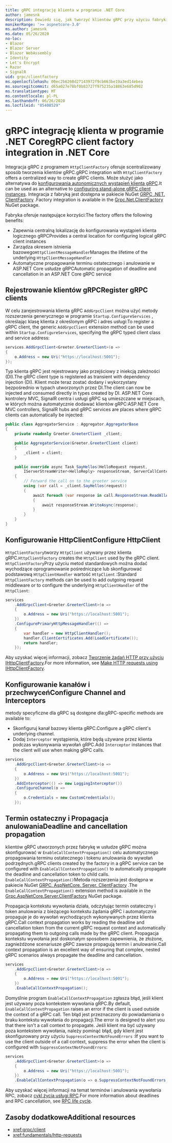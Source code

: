 ```yaml
---
title: gRPC integrację klienta w programie .NET Core
author: jamesnk
description: Dowiedz się, jak tworzyć klientów gRPC przy użyciu fabryki klienta.
monikerRange: '>= aspnetcore-3.0'
ms.author: jamesnk
ms.date: 05/26/2020
no-loc:
- Blazor
- Blazor Server
- Blazor WebAssembly
- Identity
- Let's Encrypt
- Razor
- SignalR
uid: grpc/clientfactory
ms.openlocfilehash: 00ec2b6268d27143972f9cb663be19a3ed14ebea
ms.sourcegitcommit: d65a027e78bf0b83727f975235a18863e685d902
ms.translationtype: MT
ms.contentlocale: pl-PL
ms.lasthandoff: 06/26/2020
ms.locfileid: "85408529"
---
```

# <a name="grpc-client-factory-integration-in-net-core"></a><span data-ttu-id="dce8d-103">gRPC integrację klienta w programie .NET Core</span><span class="sxs-lookup"><span data-stu-id="dce8d-103">gRPC client factory integration in .NET Core</span></span>

<span data-ttu-id="dce8d-104">Integracja gRPC z programem `HttpClientFactory` oferuje scentralizowany sposób tworzenia klientów gRPC.</span><span class="sxs-lookup"><span data-stu-id="dce8d-104">gRPC integration with `HttpClientFactory` offers a centralized way to create gRPC clients.</span></span> <span data-ttu-id="dce8d-105">Może służyć jako alternatywa do [konfigurowania autonomicznych wystąpień klienta gRPC](xref:grpc/client).</span><span class="sxs-lookup"><span data-stu-id="dce8d-105">It can be used as an alternative to [configuring stand-alone gRPC client instances](xref:grpc/client).</span></span> <span data-ttu-id="dce8d-106">Integracja z fabryką jest dostępna w pakiecie NuGet [GRPC .NET. ClientFactory](https://www.nuget.org/packages/Grpc.Net.ClientFactory) .</span><span class="sxs-lookup"><span data-stu-id="dce8d-106">Factory integration is available in the [Grpc.Net.ClientFactory](https://www.nuget.org/packages/Grpc.Net.ClientFactory) NuGet package.</span></span>

<span data-ttu-id="dce8d-107">Fabryka oferuje następujące korzyści:</span><span class="sxs-lookup"><span data-stu-id="dce8d-107">The factory offers the following benefits:</span></span>

* <span data-ttu-id="dce8d-108">Zapewnia centralną lokalizację do konfigurowania wystąpień klienta logicznego gRPC</span><span class="sxs-lookup"><span data-stu-id="dce8d-108">Provides a central location for configuring logical gRPC client instances</span></span>
* <span data-ttu-id="dce8d-109">Zarządza okresem istnienia bazowego`HttpClientMessageHandler`</span><span class="sxs-lookup"><span data-stu-id="dce8d-109">Manages the lifetime of the underlying `HttpClientMessageHandler`</span></span>
* <span data-ttu-id="dce8d-110">Automatyczne propagowanie terminu ostatecznego i anulowanie w ASP.NET Core usłudze gRPC</span><span class="sxs-lookup"><span data-stu-id="dce8d-110">Automatic propagation of deadline and cancellation in an ASP.NET Core gRPC service</span></span>

## <a name="register-grpc-clients"></a><span data-ttu-id="dce8d-111">Rejestrowanie klientów gRPC</span><span class="sxs-lookup"><span data-stu-id="dce8d-111">Register gRPC clients</span></span>

<span data-ttu-id="dce8d-112">W celu zarejestrowania klienta gRPC `AddGrpcClient` można użyć metody rozszerzenia generycznego w programie `Startup.ConfigureServices` , określając klasę klienta z określonym gRPC i adres usługi:</span><span class="sxs-lookup"><span data-stu-id="dce8d-112">To register a gRPC client, the generic `AddGrpcClient` extension method can be used within `Startup.ConfigureServices`, specifying the gRPC typed client class and service address:</span></span>

```csharp
services.AddGrpcClient<Greeter.GreeterClient>(o =>
{
    o.Address = new Uri("https://localhost:5001");
});
```

<span data-ttu-id="dce8d-113">Typ klienta gRPC jest rejestrowany jako przejściowy z iniekcją zależności (DI).</span><span class="sxs-lookup"><span data-stu-id="dce8d-113">The gRPC client type is registered as transient with dependency injection (DI).</span></span> <span data-ttu-id="dce8d-114">Klient może teraz zostać dodany i wykorzystany bezpośrednio w typach utworzonych przez DI.</span><span class="sxs-lookup"><span data-stu-id="dce8d-114">The client can now be injected and consumed directly in types created by DI.</span></span> <span data-ttu-id="dce8d-115">ASP.NET Core kontrolery MVC, SignalR centra i usługi gRPC są umieszczane w miejscach, w których można automatycznie dodawać klientów gRPC:</span><span class="sxs-lookup"><span data-stu-id="dce8d-115">ASP.NET Core MVC controllers, SignalR hubs and gRPC services are places where gRPC clients can automatically be injected:</span></span>

```csharp
public class AggregatorService : Aggregator.AggregatorBase
{
    private readonly Greeter.GreeterClient _client;

    public AggregatorService(Greeter.GreeterClient client)
    {
        _client = client;
    }

    public override async Task SayHellos(HelloRequest request,
        IServerStreamWriter<HelloReply> responseStream, ServerCallContext context)
    {
        // Forward the call on to the greeter service
        using (var call = _client.SayHellos(request))
        {
            await foreach (var response in call.ResponseStream.ReadAllAsync())
            {
                await responseStream.WriteAsync(response);
            }
        }
    }
}
```

## <a name="configure-httpclient"></a><span data-ttu-id="dce8d-116">Konfigurowanie HttpClient</span><span class="sxs-lookup"><span data-stu-id="dce8d-116">Configure HttpClient</span></span>

<span data-ttu-id="dce8d-117">`HttpClientFactory`tworzy `HttpClient` używany przez klienta gRPC.</span><span class="sxs-lookup"><span data-stu-id="dce8d-117">`HttpClientFactory` creates the `HttpClient` used by the gRPC client.</span></span> <span data-ttu-id="dce8d-118">`HttpClientFactory`Przy użyciu metod standardowych można dodać wychodzące oprogramowanie pośredniczące lub skonfigurować podstawową `HttpClientHandler` wartość `HttpClient` :</span><span class="sxs-lookup"><span data-stu-id="dce8d-118">Standard `HttpClientFactory` methods can be used to add outgoing request middleware or to configure the underlying `HttpClientHandler` of the `HttpClient`:</span></span>

```csharp
services
    .AddGrpcClient<Greeter.GreeterClient>(o =>
    {
        o.Address = new Uri("https://localhost:5001");
    })
    .ConfigurePrimaryHttpMessageHandler(() =>
    {
        var handler = new HttpClientHandler();
        handler.ClientCertificates.Add(LoadCertificate());
        return handler;
    });
```

<span data-ttu-id="dce8d-119">Aby uzyskać więcej informacji, zobacz [Tworzenie żądań HTTP przy użyciu IHttpClientFactory](xref:fundamentals/http-requests).</span><span class="sxs-lookup"><span data-stu-id="dce8d-119">For more information, see [Make HTTP requests using IHttpClientFactory](xref:fundamentals/http-requests).</span></span>

## <a name="configure-channel-and-interceptors"></a><span data-ttu-id="dce8d-120">Konfigurowanie kanałów i przechwyceń</span><span class="sxs-lookup"><span data-stu-id="dce8d-120">Configure Channel and Interceptors</span></span>

<span data-ttu-id="dce8d-121">metody specyficzne dla gRPC są dostępne dla:</span><span class="sxs-lookup"><span data-stu-id="dce8d-121">gRPC-specific methods are available to:</span></span>

* <span data-ttu-id="dce8d-122">Skonfiguruj kanał bazowy klienta gRPC.</span><span class="sxs-lookup"><span data-stu-id="dce8d-122">Configure a gRPC client's underlying channel.</span></span>
* <span data-ttu-id="dce8d-123">Dodaj `Interceptor` wystąpienia, które będą używane przez klienta podczas wykonywania wywołań gRPC.</span><span class="sxs-lookup"><span data-stu-id="dce8d-123">Add `Interceptor` instances that the client will use when making gRPC calls.</span></span>

```csharp
services
    .AddGrpcClient<Greeter.GreeterClient>(o =>
    {
        o.Address = new Uri("https://localhost:5001");
    })
    .AddInterceptor(() => new LoggingInterceptor())
    .ConfigureChannel(o =>
    {
        o.Credentials = new CustomCredentials();
    });
```

## <a name="deadline-and-cancellation-propagation"></a><span data-ttu-id="dce8d-124">Termin ostateczny i Propagacja anulowania</span><span class="sxs-lookup"><span data-stu-id="dce8d-124">Deadline and cancellation propagation</span></span>

<span data-ttu-id="dce8d-125">klientów gRPC utworzonych przez fabrykę w usłudze gRPC można skonfigurować w `EnableCallContextPropagation()` celu automatycznego propagowania terminu ostatecznego i tokenu anulowania do wywołań podrzędnych.</span><span class="sxs-lookup"><span data-stu-id="dce8d-125">gRPC clients created by the factory in a gRPC service can be configured with `EnableCallContextPropagation()` to automatically propagate the deadline and cancellation token to child calls.</span></span> <span data-ttu-id="dce8d-126">`EnableCallContextPropagation()`Metoda rozszerzenia jest dostępna w pakiecie NuGet [GRPC. AspNetCore. Server. ClientFactory](https://www.nuget.org/packages/Grpc.AspNetCore.Server.ClientFactory) .</span><span class="sxs-lookup"><span data-stu-id="dce8d-126">The `EnableCallContextPropagation()` extension method is available in the [Grpc.AspNetCore.Server.ClientFactory](https://www.nuget.org/packages/Grpc.AspNetCore.Server.ClientFactory) NuGet package.</span></span>

<span data-ttu-id="dce8d-127">Propagacja kontekstu wywołania działa, odczytując termin ostateczny i token anulowania z bieżącego kontekstu żądania gRPC i automatycznie propaguje je do wywołań wychodzących wykonywanych przez klienta gRPC.</span><span class="sxs-lookup"><span data-stu-id="dce8d-127">Call context propagation works by reading the deadline and cancellation token from the current gRPC request context and automatically propagating them to outgoing calls made by the gRPC client.</span></span> <span data-ttu-id="dce8d-128">Propagacja kontekstu wywołania jest doskonałym sposobem zapewnienia, że złożone, zagnieżdżone scenariusze gRPC zawsze propagują termin i anulowanie.</span><span class="sxs-lookup"><span data-stu-id="dce8d-128">Call context propagation is an excellent way of ensuring that complex, nested gRPC scenarios always propagate the deadline and cancellation.</span></span>

```csharp
services
    .AddGrpcClient<Greeter.GreeterClient>(o =>
    {
        o.Address = new Uri("https://localhost:5001");
    })
    .EnableCallContextPropagation();
```

<span data-ttu-id="dce8d-129">Domyślnie program `EnableCallContextPropagation` zgłasza błąd, jeśli klient jest używany poza kontekstem wywołania gRPC.</span><span class="sxs-lookup"><span data-stu-id="dce8d-129">By default, `EnableCallContextPropagation` raises an error if the client is used outside the context of a gRPC call.</span></span> <span data-ttu-id="dce8d-130">Ten błąd jest przeznaczony do powiadamiania o braku kontekstu wywołania do propagacji.</span><span class="sxs-lookup"><span data-stu-id="dce8d-130">The error is designed to alert you that there isn't a call context to propagate.</span></span> <span data-ttu-id="dce8d-131">Jeśli klient ma być używany poza kontekstem wywołania, należy pominąć błąd, gdy klient jest skonfigurowany przy użyciu `SuppressContextNotFoundErrors` :</span><span class="sxs-lookup"><span data-stu-id="dce8d-131">If you want to use the client outside of a call context, suppress the error when the client is configured with `SuppressContextNotFoundErrors`:</span></span>

```csharp
services
    .AddGrpcClient<Greeter.GreeterClient>(o =>
    {
        o.Address = new Uri("https://localhost:5001");
    })
    .EnableCallContextPropagation(o => o.SuppressContextNotFoundErrors = true);
```

<span data-ttu-id="dce8d-132">Aby uzyskać więcej informacji na temat terminów i anulowania wywołania RPC, zobacz [cykl życia usługi RPC](https://www.grpc.io/docs/guides/concepts/#rpc-life-cycle).</span><span class="sxs-lookup"><span data-stu-id="dce8d-132">For more information about deadlines and RPC cancellation, see [RPC life cycle](https://www.grpc.io/docs/guides/concepts/#rpc-life-cycle).</span></span>

## <a name="additional-resources"></a><span data-ttu-id="dce8d-133">Zasoby dodatkowe</span><span class="sxs-lookup"><span data-stu-id="dce8d-133">Additional resources</span></span>

* <xref:grpc/client>
* <xref:fundamentals/http-requests>
